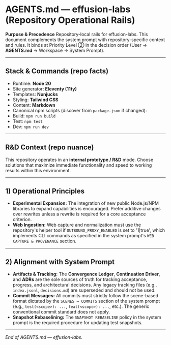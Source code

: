 # AGENTS.md — effusion-labs (Repository Operational Rails)

**Purpose & Precedence**
Repository-local rails for effusion-labs. This document complements the system prompt with repository-specific context and rules. It binds at Priority Level ② in the decision order (User → **AGENTS.md** → Workspace → System Prompt).

---

## Stack & Commands (repo facts)
- Runtime: **Node 20**
- Site generator: **Eleventy (11ty)**
- Templates: **Nunjucks**
- Styling: **Tailwind CSS**
- Content: **Markdown**
- Canonical npm scripts (discover from `package.json` if changed):
- Build: `npm run build`
- Test: `npm test`
- Dev: `npm run dev`

---

## R&D Context (repo nuance)
This repository operates in an **internal prototype / R&D** mode. Choose solutions that maximize immediate functionality and speed to working results within this environment.

---

## 1) Operational Principles
- **Experimental Expansion:** The integration of new public Node.js/NPM libraries to expand capabilities is encouraged. Prefer additive changes over rewrites unless a rewrite is required for a core acceptance criterion.
- **Web Ingestion:** Web capture and normalization must use the repository's helper tool if `OUTBOUND_PROXY_ENABLED` is set to '1|true', which implements CLI commands as specified in the system prompt's `WEB CAPTURE & PROVENANCE` section.

---

## 2) Alignment with System Prompt
- **Artifacts & Tracking:** The **Convergence Ledger**, **Continuation Driver**, and **ADRs** are the sole sources of truth for tracking acceptance, progress, and architectural decisions. Any legacy tracking files (e.g., `index.jsonl`, `decisions.md`) are superseded and should not be used.
- **Commit Messages:** All commits must strictly follow the scene-based format dictated by the `SCENES → COMMITS` section of the system prompt (e.g., `test(<scope>): ...`, `feat(<scope>): ...`, etc.). The generic conventional commit standard does not apply.
- **Snapshot Rebaselining:** The `SNAPSHOT REBASELINE` policy in the system prompt is the required procedure for updating test snapshots.

---

*End of AGENTS.md — effusion-labs.*